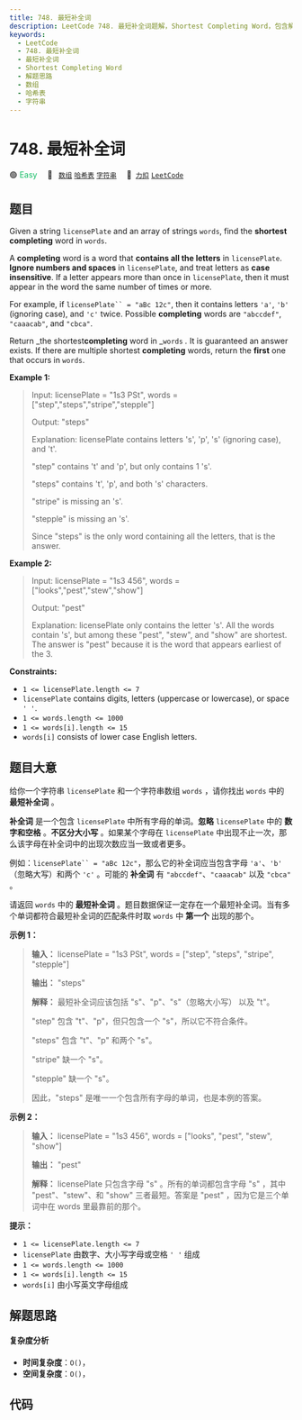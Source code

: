 ```yaml
---
title: 748. 最短补全词
description: LeetCode 748. 最短补全词题解，Shortest Completing Word，包含解题思路、复杂度分析以及完整的 JavaScript 代码实现。
keywords:
  - LeetCode
  - 748. 最短补全词
  - 最短补全词
  - Shortest Completing Word
  - 解题思路
  - 数组
  - 哈希表
  - 字符串
---
```


# 748. 最短补全词

🟢 <font color=#15bd66>Easy</font>&emsp; 🔖&ensp; [`数组`](/tag/array.md) [`哈希表`](/tag/hash-table.md) [`字符串`](/tag/string.md)&emsp; 🔗&ensp;[`力扣`](https://leetcode.cn/problems/shortest-completing-word) [`LeetCode`](https://leetcode.com/problems/shortest-completing-word)

## 题目

Given a string `licensePlate` and an array of strings `words`, find the
**shortest completing** word in `words`.

A **completing** word is a word that **contains all the letters** in
`licensePlate`. **Ignore numbers and spaces** in `licensePlate`, and treat
letters as **case insensitive**. If a letter appears more than once in
`licensePlate`, then it must appear in the word the same number of times or
more.

For example, if `licensePlate`` = "aBc 12c"`, then it contains letters `'a'`,
`'b'` (ignoring case), and `'c'` twice. Possible **completing** words are
`"abccdef"`, `"caaacab"`, and `"cbca"`.

Return _the shortest**completing** word in _`words` _._ It is guaranteed an
answer exists. If there are multiple shortest **completing** words, return the
**first** one that occurs in `words`.



**Example 1:**

> Input: licensePlate = "1s3 PSt", words = ["step","steps","stripe","stepple"]
> 
> Output: "steps"
> 
> Explanation: licensePlate contains letters 's', 'p', 's' (ignoring case), and 't'.
> 
> "step" contains 't' and 'p', but only contains 1 's'.
> 
> "steps" contains 't', 'p', and both 's' characters.
> 
> "stripe" is missing an 's'.
> 
> "stepple" is missing an 's'.
> 
> Since "steps" is the only word containing all the letters, that is the answer.

**Example 2:**

> Input: licensePlate = "1s3 456", words = ["looks","pest","stew","show"]
> 
> Output: "pest"
> 
> Explanation: licensePlate only contains the letter 's'. All the words contain 's', but among these "pest", "stew", and "show" are shortest. The answer is "pest" because it is the word that appears earliest of the 3.

**Constraints:**

  * `1 <= licensePlate.length <= 7`
  * `licensePlate` contains digits, letters (uppercase or lowercase), or space `' '`.
  * `1 <= words.length <= 1000`
  * `1 <= words[i].length <= 15`
  * `words[i]` consists of lower case English letters.


## 题目大意

给你一个字符串 `licensePlate` 和一个字符串数组 `words` ，请你找出 `words` 中的 **最短补全词** 。

**补全词** 是一个包含 `licensePlate` 中所有字母的单词。**忽略**  `licensePlate` 中的 **数字和空格**
。**不区分大小写** 。如果某个字母在 `licensePlate` 中出现不止一次，那么该字母在补全词中的出现次数应当一致或者更多。

例如：`licensePlate`` = "aBc 12c"`，那么它的补全词应当包含字母 `'a'`、`'b'` （忽略大写）和两个 `'c'` 。可能的
**补全词** 有 `"abccdef"`、`"caaacab"` 以及 `"cbca"` 。

请返回 `words` 中的 **最短补全词** 。题目数据保证一定存在一个最短补全词。当有多个单词都符合最短补全词的匹配条件时取 `words` 中
**第一个** 出现的那个。



**示例 1：**

> 
> 
> 
> 
> 
> **输入：** licensePlate = "1s3 PSt", words = ["step", "steps", "stripe", "stepple"]
> 
> **输出：** "steps"
> 
> **解释：** 最短补全词应该包括 "s"、"p"、"s"（忽略大小写） 以及 "t"。
> 
> "step" 包含 "t"、"p"，但只包含一个 "s"，所以它不符合条件。
> 
> "steps" 包含 "t"、"p" 和两个 "s"。
> 
> "stripe" 缺一个 "s"。
> 
> "stepple" 缺一个 "s"。
> 
> 因此，"steps" 是唯一一个包含所有字母的单词，也是本例的答案。

**示例 2：**

> 
> 
> 
> 
> 
> **输入：** licensePlate = "1s3 456", words = ["looks", "pest", "stew", "show"]
> 
> **输出：** "pest"
> 
> **解释：** licensePlate 只包含字母 "s" 。所有的单词都包含字母 "s" ，其中 "pest"、"stew"、和 "show" 三者最短。答案是 "pest" ，因为它是三个单词中在 words 里最靠前的那个。
> 
> 



**提示：**

  * `1 <= licensePlate.length <= 7`
  * `licensePlate` 由数字、大小写字母或空格 `' '` 组成
  * `1 <= words.length <= 1000`
  * `1 <= words[i].length <= 15`
  * `words[i]` 由小写英文字母组成


## 解题思路

#### 复杂度分析

- **时间复杂度**：`O()`，
- **空间复杂度**：`O()`，

## 代码

```javascript

```